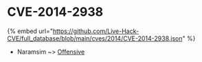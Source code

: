 # CVE-2014-2938
{% embed url="https://github.com/Live-Hack-CVE/full_database/blob/main/cves/2014/CVE-2014-2938.json" %}

* Naramsim ~> [Offensive](https://www.alice-snow.ru/2014/database/cve-2014-2938/offensive-naramsim)